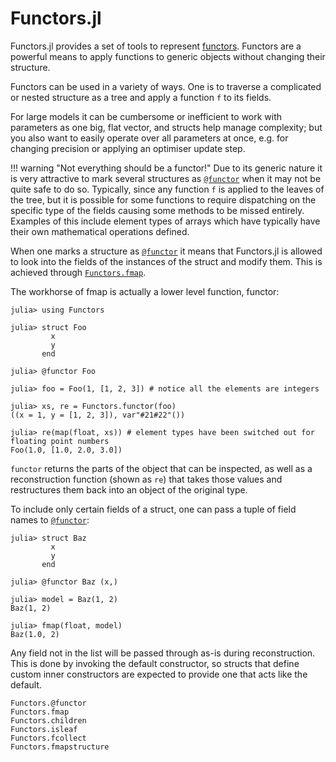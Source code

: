# Functors.jl

Functors.jl provides a set of tools to represent [functors](https://en.wikipedia.org/wiki/Functor_(functional_programming)). Functors are a powerful means to apply functions to generic objects without changing their structure.

Functors can be used in a variety of ways. One is to traverse a complicated or nested structure as a tree and apply a function `f` to its fields.

For large models it can be cumbersome or inefficient to work with parameters as one big, flat vector, and structs help manage complexity; but you also want to easily operate over all parameters at once, e.g. for changing precision or applying an optimiser update step.

!!! warning "Not everything should be a functor!"
    Due to its generic nature it is very attractive to mark several structures as [`@functor`](@ref) when it may not be quite safe to do so.
    Typically, since any function `f` is applied to the leaves of the tree, but it is possible for some functions to require dispatching on the specific type of the fields causing some methods to be missed entirely.
    Examples of this include element types of arrays which have typically have their own mathematical operations defined.

When one marks a structure as [`@functor`](@ref) it means that Functors.jl is allowed to look into the fields of the instances of the struct and modify them. This is achieved through [`Functors.fmap`](@ref).

The workhorse of fmap is actually a lower level function, functor:

```julia-repl
julia> using Functors

julia> struct Foo
         x
         y
       end

julia> @functor Foo

julia> foo = Foo(1, [1, 2, 3]) # notice all the elements are integers

julia> xs, re = Functors.functor(foo)
((x = 1, y = [1, 2, 3]), var"#21#22"())

julia> re(map(float, xs)) # element types have been switched out for floating point numbers
Foo(1.0, [1.0, 2.0, 3.0])
```

`functor` returns the parts of the object that can be inspected, as well as a reconstruction function (shown as `re`) that takes those values and restructures them back into an object of the original type.

To include only certain fields of a struct, one can pass a tuple of field names to [`@functor`](@ref):

```julia-repl
julia> struct Baz
         x
         y
       end

julia> @functor Baz (x,)

julia> model = Baz(1, 2)
Baz(1, 2)

julia> fmap(float, model)
Baz(1.0, 2)
```

Any field not in the list will be passed through as-is during reconstruction. This is done by invoking the default constructor, so structs that define custom inner constructors are expected to provide one that acts like the default.

```@docs
Functors.@functor
Functors.fmap
Functors.children
Functors.isleaf
Functors.fcollect
Functors.fmapstructure
```
